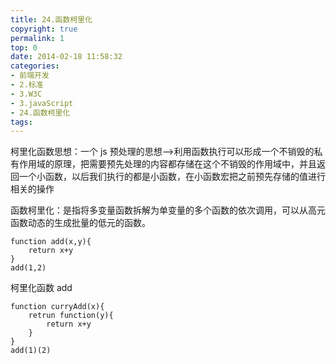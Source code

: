 ```yaml
---
title: 24.函数柯里化
copyright: true
permalink: 1
top: 0
date: 2014-02-18 11:58:32
categories:
- 前端开发
- 2.标准
- 3.W3C
- 3.javaScript
- 24.函数柯里化
tags:
---
```


柯里化函数思想：一个 js 预处理的思想-->利用函数执行可以形成一个不销毁的私有作用域的原理，把需要预先处理的内容都存储在这个不销毁的作用域中，并且返回一个小函数，以后我们执行的都是小函数，在小函数宏把之前预先存储的值进行相关的操作

函数柯里化：是指将多变量函数拆解为单变量的多个函数的依次调用，可以从高元函数动态的生成批量的低元的函数。

```
function add(x,y){
    return x+y
}
add(1,2)
```

柯里化函数 add

```
function curryAdd(x){
    retrun function(y){
        return x+y
    }
}
add(1)(2)
```
